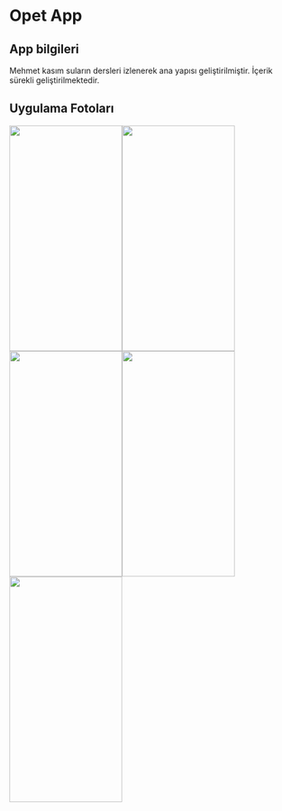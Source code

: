 # Opet App
## App bilgileri
  Mehmet kasım suların dersleri izlenerek ana yapısı geliştirilmiştir. İçerik sürekli geliştirilmektedir. 

## Uygulama Fotoları
<img src="https://user-images.githubusercontent.com/109723263/210171473-eed9667b-c1bc-422a-8a03-c1c4121ebed7.png"  width="200" height="400"><img src="https://user-images.githubusercontent.com/109723263/210171501-f4d610fe-ccfe-4af8-8601-4acf14986260.png"  width="200" height="400"><img src="https://user-images.githubusercontent.com/109723263/210171509-8ef9501d-ccc8-49c0-8313-e6b8cef4f521.png"  width="200" height="400"><img src="https://user-images.githubusercontent.com/109723263/210171552-8039f965-6508-47c7-b38a-cc58c2020651.png"  width="200" height="400"><img src="https://user-images.githubusercontent.com/109723263/210171580-74f21f50-8ded-4688-b077-dee0fa690b15.png"  width="200" height="400">
